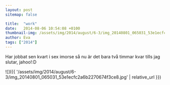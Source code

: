 ```yaml
---
layout: post
sitemap: false

title:  "work"
date:   2014-08-06 10:54:08 +0100
thumbnail-img: /assets/img/2014/august/6-3/img_20140801_065031_53e1ecfc2a6b2270674f3ce8.jpg
author: Eva
tags: ["2014"]
---
```


Har jobbat sen kvart i sex imorse så nu är det bara två timmar kvar tills jag slutar, jahoo!:D

![]({{ '/assets/img/2014/august/6-3/img_20140801_065031_53e1ecfc2a6b2270674f3ce8.jpg'  | relative_url }})

